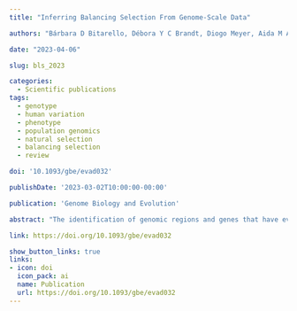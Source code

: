 ```yaml
---
title: "Inferring Balancing Selection From Genome-Scale Data"

authors: "Bárbara D Bitarello, Débora Y C Brandt, Diogo Meyer, Aida M Andrés"

date: "2023-04-06"

slug: bls_2023

categories:
  - Scientific publications
tags:
  - genotype
  - human variation
  - phenotype
  - population genomics
  - natural selection
  - balancing selection
  - review

doi: '10.1093/gbe/evad032'

publishDate: '2023-03-02T10:00:00-00:00'

publication: 'Genome Biology and Evolution'

abstract: "The identification of genomic regions and genes that have evolved under natural selection is a fundamental objective in the field of evolutionary genetics. While various approaches have been established for the detection of targets of positive selection, methods for identifying targets of balancing selection, a form of natural selection that preserves genetic and phenotypic diversity within populations, have yet to be fully developed. Despite this, balancing selection is increasingly acknowledged as a significant driver of diversity within populations, and the identification of its signatures in genomes is essential for understanding its role in evolution. In recent years, a plethora of sophisticated methods has been developed for the detection of patterns of linked variation produced by balancing selection, such as high levels of polymorphism, altered allele-frequency distributions, and polymorphism sharing across divergent populations. In this review, we provide a comprehensive overview of classicalnd contemporary methods, offer guidance on the choice of appropriate methods, and discuss the importance of avoiding artifacts and of considering alternative evolutionary processes. The increasing availability of genome-scale datasets holds the potential to assist in the identification of new targets and the quantification of the prevalence of balancing selection, thus enhancing our understanding of its role in natural populations."

link: https://doi.org/10.1093/gbe/evad032

show_button_links: true
links:
- icon: doi
  icon_pack: ai
  name: Publication
  url: https://doi.org/10.1093/gbe/evad032
---
```

